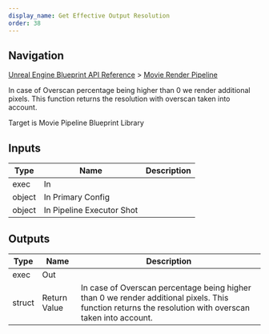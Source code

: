 ```yaml
---
display_name: Get Effective Output Resolution
order: 38
---
```

## Navigation

[Unreal Engine Blueprint API Reference](https://dev.epicgames.com/documentation/en-us/unreal-engine/BlueprintAPI) > [Movie Render Pipeline](https://dev.epicgames.com/documentation/en-us/unreal-engine/BlueprintAPI/MovieRenderPipeline)

In case of Overscan percentage being higher than 0 we render additional pixels. This function returns the resolution with overscan taken into account.

Target is Movie Pipeline Blueprint Library

## Inputs

| Type | Name | Description |
| --- | --- | --- |
| exec | In |  |
| object | In Primary Config |  |
| object | In Pipeline Executor Shot |  |

## Outputs

| Type | Name | Description |
| --- | --- | --- |
| exec | Out |  |
| struct | Return Value | In case of Overscan percentage being higher than 0 we render additional pixels. This function returns the resolution with overscan taken into account. |
